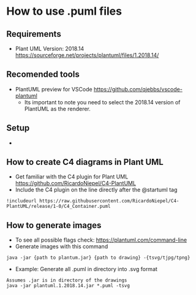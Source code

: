 # How to use .puml files

## Requirements
* Plant UML Version: 2018.14 https://sourceforge.net/projects/plantuml/files/1.2018.14/

## Recomended tools
* PlantUML preview for VSCode https://github.com/qjebbs/vscode-plantuml
    * Its important to note you need to select the 2018.14 version of PlantUML as the renderer.

## Setup 
* 

## How to create C4 diagrams in Plant UML
* Get familiar with the C4 plugin for Plant UML https://github.com/RicardoNiepel/C4-PlantUML
* Include the C4 plugin on the line directly after the @startuml tag
```
!includeurl https://raw.githubusercontent.com/RicardoNiepel/C4-PlantUML/release/1-0/C4_Container.puml
```


## How to generate images
* To see all possible flags check: https://plantuml.com/command-line
* Generate images with this command
```
java -jar {path to plantum.jar} {path to drawing} -{tsvg/tjpg/tpng}
```

* Example: Generate all .puml in directory into .svg format
```
Assumes .jar is in directory of the drawings
java -jar plantuml.1.2018.14.jar *.puml -tsvg
```

